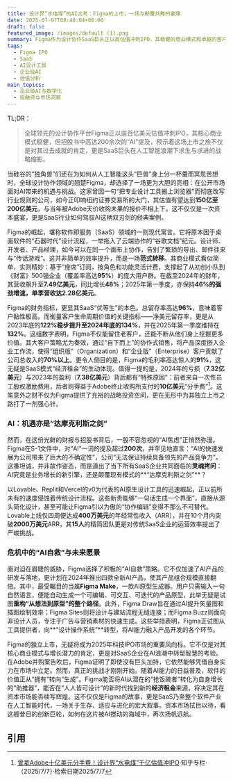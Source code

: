 ```yaml
---
title: 设计界“水电煤”的AI大考：Figma的上市，一场与颠覆共舞的豪赌
date: 2025-07-07T08:40:04+08:00
draft: false
featured_image: /images/default (1).png
summary: Figma作为设计协作SaaS巨头正以高估值冲刺IPO，其稳健的商业模式和卓越的客户留存是核心优势。然而，招股书中对AI颠覆潜力的警示，凸显出其在技术变革中的深层焦虑与积极转型，预示着这场上市是SaaS企业如何在AI时代重塑商业价值、寻求新增长引擎的里程碑式探索。
tags: 
  - Figma IPO
  - SaaS
  - AI设计工具
  - 企业级AI
  - 估值分析
main_topics: 
  - 企业级AI与数字化
  - 投融资与市场洞察
---
```


TL;DR：
>全球领先的设计协作平台Figma正以逾百亿美元估值冲刺IPO，其核心商业模式稳健，但招股书中高达200余次的“AI”提及，预示着这场上市之旅不仅是对其过去成就的肯定，更是SaaS巨头在人工智能浪潮下求生与求进的战略缩影。

当硅谷的“独角兽”们还在为如何从人工智能这头“巨兽”身上分一杯羹而冥思苦想时，全球设计协作领域的翘楚Figma，却选择了一场更为大胆的亮相：在公开市场面对AI带来的机遇与挑战。这家曾因一句“把专业设计工具搬上浏览器”而彻底改写行业规则的公司，如今正叩响纽约证券交易所的大门，其估值有望达到**150亿至200亿美元**，与当年被Adobe天价收购未果的报价不相上下。这不仅仅是一次资本盛宴，更是SaaS行业如何驾驭AI这柄双刃剑的经典案例。

Figma的崛起，堪称软件即服务（SaaS）领域的一则现代寓言。它将原本困于桌面软件的“石器时代”设计流程，一举拖入了云端协作的“谷歌文档”纪元。设计师、开发者、产品经理，如今可以在同一个画布上协作，告别了繁琐的导出、邮件往来与“传话游戏”。这并非简单的效率提升，而是一场**范式转移**。其商业模式看似简单，实则精妙：基于“座席”订阅，按角色和功能灵活计费，支撑起了从初创小队到《财富》500强企业（覆盖率高达**95%**）的庞大用户群。在截至2024年的财年，其营收飙升至**7.49亿美元**，同比增长**48%**；2025年第一季度，亦保持**46%**的强劲增速，单季营收达**2.28亿美元**。

Figma的财务指标，更显其SaaS“优等生”的本色。总留存率高达**96%**，意味着客户黏性极高。而衡量客户生命周期价值的关键指标——净美元留存率，更是从2023年底的**122%**稳步提升至2024年底的**134%**，并在2025年第一季度维持在**132%**。这组数字表明，Figma不仅能留住老客户，还能不断从他们身上挖掘更多价值。其大客户策略尤为奏效，通过“自下而上”的协作式销售，将产品深度嵌入企业工作流，使得“组织版”（Organization）和“企业版”（Enterprise）客户贡献了公司总收入的**70%以上**。更令人侧目的是，Figma的毛利率高达惊人的**91%**，这无疑是SaaS模式“经济租金”的生动体现。值得一提的是，2024年的亏损（**7.32亿美元**）与2023年的盈利（**7.38亿美元**）背后都有“特殊原因”：前者来自一次性员工股权激励费用，后者则得益于Adobe终止收购所支付的**10亿美元**“分手费”[^1]。这笔意外之财不仅为Figma提供了充裕的战略投资空间，更在无形中为其独立上市之路打了一剂强心针。

### AI：机遇亦是“达摩克利斯之剑”

然而，在这份光鲜的财报与招股书背后，一股不容忽视的“AI焦虑”正悄然弥漫。Figma在S-1文件中，对“AI”一词的提及超过**200次**，并罕见地直言：“AI的快速发展为公司带来了巨大的不确定性”，公司“无法保证持续具备领先的产品竞争力”。这番坦诚，并非故作姿态，而是道出了当下所有SaaS企业共同面临的**灵魂拷问**：AI究竟是业务增长的新引擎，还是颠覆现有模式的**“达摩克利斯之剑”**？

以Lovable、Replit和Vercel的v0为代表的AI原生设计工具的迅速崛起，正以前所未有的速度侵蚀着传统设计流程。这些新贵能够“一句话生成一个界面”，直接从源头简化设计，甚至可能让Figma引以为傲的“协作编辑”变得不那么不可替代。Lovable上线仅四周便达成**400万美元**的年经常性收入（ARR），并在10个月内突破**2000万美元**ARR，其**15人**的精简团队更是对传统SaaS企业的运营效率提出了严峻挑战。

### 危机中的“AI自救”与未来愿景

面对迫在眉睫的威胁，Figma选择了积极的“AI自救”策略。它不仅加速了AI产品的研发与落地，更计划在2024年推出四款全新AI产品，使其产品组合规模直接翻倍。其中，最受瞩目的当属**Figma Make**，一款AI原型生成器。用户只需输入一句自然语言，便能自动生成一个可编辑、可交互、可迭代的产品原型，此举无疑是试图**重构“从想法到原型”的整个路径**。此外，Figma Draw旨在通过AI提升矢量图和插图绘制效率；Figma Sites则将设计与建站流程无缝连接；而Figma Buzz则面向非设计人员，专注于广告与营销素材的快速生成。这些举措表明，Figma正试图从工具提供者，向**“设计操作系统”**转型，将AI能力融入产品开发的各个环节。

Figma的独立上市，无疑将成为2025年科技IPO市场的重要风向标。它不仅是对其核心商业模式与增长潜力的肯定，更是对SaaS企业在AI浪潮中转型智慧的考验。在Adobe并购案告吹后，Figma证明了即使没有巨头加持，它依然能够凭借自身实力在市场中立足。然而，真正的挑战才刚刚开始。随着AI能力的日益普及，软件的价值正从“拥有”转向“生成”。Figma能否将AI从潜在的“抢饭碗者”转化为自身增长的“助推器”，能否在“人人皆可设计”的新时代找到新的**经济租金**来源，将决定其在资本市场能否续写辉煌。这不仅仅是Figma的故事，更是SaaS乃至整个软件产业在人工智能时代，一场关于生存、适应与进化的宏大叙事。资本市场拭目以待，看这艘昔日的创新巨轮，如何在这片被AI搅动的海域中，再次扬帆远航。

## 引用

[^1]: [曾拿Adobe十亿美元分手费！设计界“水电煤”千亿估值冲IPO](https://zhuanlan.zhihu.com/p/1924072684712629449)·知乎专栏·（2025/7/7）·检索日期2025/7/7
[^2]: [Figma's IPO: A Strategic Bet on AI-Driven SaaS Dominance ... - AInvest](https://www.ainvest.com/news/figma-ipo-strategic-bet-ai-driven-saas-dominance-enterprise-cloud-2507/)·AInvest·（2025/7/7）·检索日期2025/7/7
[^3]: [Figma Make: Bring designs to life with AI - Builder.io](https://www.builder.io/blog/figma-make)·Builder.io·（2025/7/7）·检索日期2025/7/7
[^4]: [Figma 拟以约200 亿美元估值登陆纽交所，AI 设计未来可期 - AIbase](https://www.aibase.com/zh/news/19475)·AIbase编辑团队·（2025/7/7）·检索日期2025/7/7

